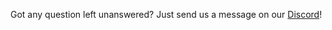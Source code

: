 Got any question left unanswered? Just send us a message on our [Discord](https://discord.gg/xFAAa8Db6f)!